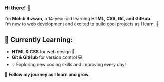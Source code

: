 ### Hi there! 👋  
I'm **Mohib Rizwan**, a 14-year-old learning **HTML, CSS, Git, and GitHub**.  
I'm new to web development and excited to build cool projects as I learn. 🚀  

## 🌱 Currently Learning:  
- **HTML & CSS** for web design 🎨  
- **Git & GitHub** for version control 💻  
- 💡 Exploring new coding skills and improving every day!  

📌 **Follow my journey as I learn and grow.**  
